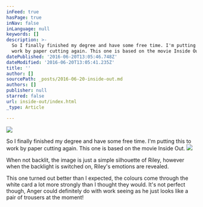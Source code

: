 ```yaml
---
inFeed: true
hasPage: true
inNav: false
inLanguage: null
keywords: []
description: >-
  So I finally finished my degree and have some free time. I'm putting this to
  work by paper cutting again. This one is based on the movie Inside Out. 
datePublished: '2016-06-20T13:05:46.748Z'
dateModified: '2016-06-20T13:05:41.235Z'
title: ''
author: []
sourcePath: _posts/2016-06-20-inside-out.md
authors: []
publisher: null
starred: false
url: inside-out/index.html
_type: Article

---
```

![](https://the-grid-user-content.s3-us-west-2.amazonaws.com/46f560ef-2093-4819-98c8-4684c7a3b0ab.jpg)

So I finally finished my degree and have some free time. I'm putting this to work by paper cutting again. This one is based on the movie Inside Out. ![](https://the-grid-user-content.s3-us-west-2.amazonaws.com/1d0ba74d-d0c1-437d-a13e-ef46519fb532.jpg)

When not backlit, the image is just a simple silhouette of Riley, however when the backlight is switched on, Riley's emotions are revealed. 

This one turned out better than I expected, the colours come through the white card a lot more strongly than I thought they would. It's not perfect though, Anger could definitely do with work seeing as he just looks like a pair of trousers at the moment!